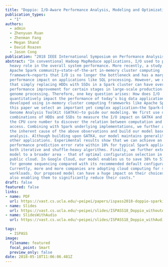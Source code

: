 ```yaml
---
title: "Doppio: I/O-Aware Performance Analysis, Modeling and Optimization for In-Memory Computing Framework(🔥Best Paper Nominee)"
publication_types:
  - "1"
authors:
  - admin
  - Zhenyuan Ruan
  - Zhenman Fang
  - Megan Shand
  - David Roazen
  - Jason Cong
publication: "2018 IEEE International Symposium on Performance Analysis of Systems and Software (ISPASS '18)"
abstract: "In conventional Hadoop MapReduce applications, I/O used to play a
  heavy role in the overall system performance. More recently, a study from the
  Apache Spark community—state-of-the-art in-memory cluster computing
  framework—reports that I/O is no longer the bottleneck and has a marginal
  performance impact on applications like SQL processing. However, we observe
  that simply replacing HDDs with SSDs in a Spark cluster can have over 10x
  performance improvement for certain stages in large-scale production-quality
  genome processing. Therefore, one key question arises: How does I/O
  quantitatively impact the performance of today’s big data applications
  developed using in-memory cluster computing frameworks like Apache Spark? In
  this paper we select an important yet complex application—the Spark-based
  Genome Analysis ToolKit (GATK4)—to guide our modeling. We first use different
  combinations of HDDs and SSDs to measure the I/O impact on GATK4 and change
  the CPU core number to discover the relation between computation and I/O
  access. Combining with Spark underlying implementations, we further analyze
  the inherent cause of the above observations and build our model based on the
  analysis. Although building upon GATK4, our model maintains generality to
  other applications. Experimental results show that we can achieve an
  performance prediction error rate within 10% for typical Spark applications of
  both iterative and shuffle-heavy algorithms. Finally, we further extend our
  model to a broader area - that of optimal configuration selection in the
  public cloud. In Google Cloud, our model enables us to save 38% to 57% cost
  for genome sequencing compared with its recommended default configurations.
  Currently, more and more companies are adopting cloud computing for specific
  workloads. Our proposed model can have a huge impact on their choices, while
  also enabling them to significantly reduce their costs."
draft: false
featured: false
links:
- name: PDF
  url: https://vast.cs.ucla.edu/~peipei/papers/ispass2018-doppio-sparkio_authorCopy.pdf
- name: Slides
  url: https://vast.cs.ucla.edu/~peipei/slides/ISPASS18_Doppio_withoutAudio.pptx
- name: SlidesWithAudio
  url: https://vast.cs.ucla.edu/~peipei/slides/ISPASS18_Doppio_withAudio.pptx

tags:
  - ISPASS
image:
  filename: featured
  focal_point: Smart
  preview_only: false
date: 2018-05-18T11:06:06.481Z
---
```

